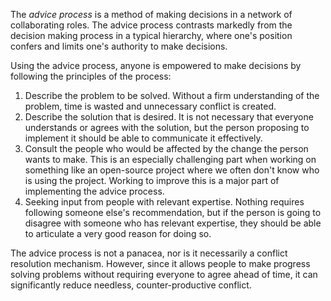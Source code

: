 The _advice process_ is a method of making decisions in a network of collaborating roles. The advice process contrasts markedly from the decision making process in a typical hierarchy, where one's position confers and limits one's authority to make decisions.

Using the advice process, anyone is empowered to make decisions by following the principles of the process:

1. Describe the problem to be solved. Without a firm understanding of the problem, time is wasted and unnecessary conflict is created.
1. Describe the solution that is desired. It is not necessary that everyone understands or agrees with the solution, but the person proposing to implement it should be able to communicate it effectively.
1. Consult the people who would be affected by the change the person wants to make. This is an especially challenging part when working on something like an open-source project where we often don't know who is using the project. Working to improve this is a major part of implementing the advice process.
1. Seeking input from people with relevant expertise. Nothing requires following someone else's recommendation, but if the person is going to disagree with someone who has relevant expertise, they should be able to articulate a very good reason for doing so.

The advice process is not a panacea, nor is it necessarily a conflict resolution mechanism. However, since it allows people to make progress solving problems without requiring everyone to agree ahead of time, it can significantly reduce needless, counter-productive conflict.
